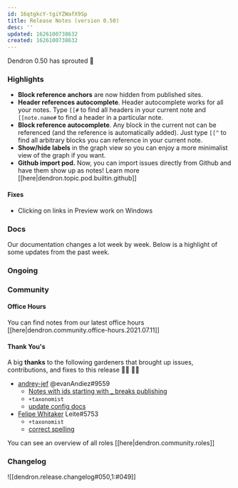 ```yaml
---
id: 16qtgkcY-tgiYZWafX9Sp
title: Release Notes (version 0.50)
desc: ''
updated: 1626100738632
created: 1626100738632
---
```




Dendron 0.50 has sprouted  🌱

### Highlights

- **Block reference anchors** are now hidden from published sites. 
- **Header references autocomplete**. Header autocomplete works for all your notes. Type `[[#` to find all headers in your current note and `[[note.name#` to find a header in a particular note. 
- **Block reference autocomplete**. Any block in the current not can be referenced (and the reference is automatically added). Just type `[[^` to find all arbitrary blocks you can reference in your current note. 
- **Show/hide labels** in the graph view so you can enjoy a more minimalist view of the graph if you want. 
- **Github import pod.** Now, you can import issues directly from Github and have them show up as notes! Learn more [[here|dendron.topic.pod.builtin.github]]

#### Fixes
- Clicking on links in Preview work on Windows

### Docs

Our documentation changes a lot week by week. Below is a highlight of some updates from the past week.

### Ongoing 
<!-- Discuss ongoing efforts here -->

### Community

#### Office Hours

You can find notes from our latest office hours [[here|dendron.community.office-hours.2021.07.11]] 

#### Thank You's

A big **thanks** to the following gardeners that brought up issues, contributions, and fixes to this release :man_farmer: :woman_farmer: 
- [andrey-jef](https://github.com/andrey-jef) @evanAndiez#9559
  - [Notes with ids starting with _ breaks publishing](https://github.com/dendronhq/dendron/issues/945)
  - `+taxonomist`
  - [update config docs](https://github.com/dendronhq/dendron-site/pull/137)
- [Felipe Whitaker](https://github.com/felipewhitaker) Leite#5753
  - `+taxonomist`
  - [correct spelling](https://github.com/dendronhq/dendron-site/pull/139)

You can see an overview of all roles [[here|dendron.community.roles]]

### Changelog
![[dendron.release.changelog#050,1:#049]]
